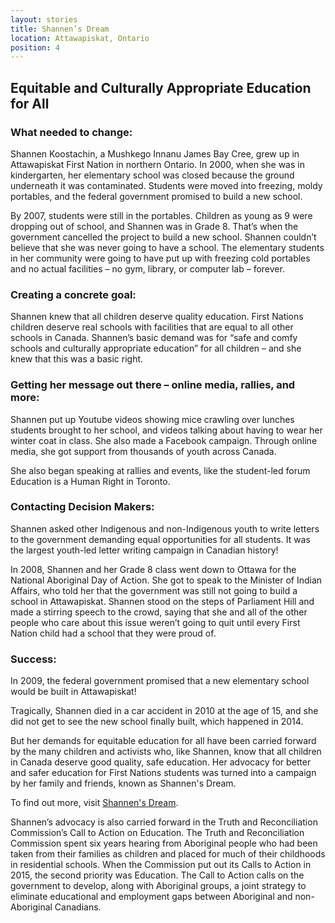 ```yaml
---
layout: stories
title: Shannen’s Dream
location: Attawapiskat, Ontario
position: 4
---
```


## Equitable and Culturally Appropriate Education for All

### What needed to change:
Shannen Koostachin, a Mushkego Innanu James Bay Cree, grew up in Attawapiskat First Nation in northern Ontario. In 2000, when she was in kindergarten, her elementary school was closed because the ground underneath it was contaminated. Students were moved into freezing, moldy portables, and the federal government promised to build a new school.

By 2007, students were still in the portables. Children as young as 9 were dropping out of school, and Shannen was in Grade 8. That’s when the government cancelled the project to build a new school. Shannen couldn’t believe that she was never going to have a school. The elementary students in her community were going to have put up with freezing cold portables and no actual facilities – no gym, library, or computer lab – forever.

### Creating a concrete goal:
Shannen knew that all children deserve quality education. First Nations children deserve real schools with facilities that are equal to all other schools in Canada. Shannen’s basic demand was for “safe and comfy schools and culturally appropriate education” for all children – and she knew that this was a basic right.

### Getting her message out there – online media, rallies, and more:
Shannen put up Youtube videos showing mice crawling over lunches students brought to her school, and videos talking about having to wear her winter coat in class. She also made a Facebook campaign. Through online media, she got support from thousands of youth across Canada.

She also began speaking at rallies and events, like the student-led forum Education is a Human Right in Toronto.

### Contacting Decision Makers:
Shannen asked other Indigenous and non-Indigenous youth to write letters to the government demanding equal opportunities for all students. It was the largest youth-led letter writing campaign in Canadian history!

In 2008, Shannen and her Grade 8 class went down to Ottawa for the National Aboriginal Day of Action. She got to speak to the Minister of Indian Affairs, who told her that the government was still not going to build a school in Attawapiskat. Shannen stood on the steps of Parliament Hill and made a stirring speech to the crowd, saying that she and all of the other people who care about this issue weren’t going to quit until every First Nation child had a school that they were proud of.

### Success:
In 2009, the federal government promised that a new elementary school would be built in Attawapiskat!

Tragically, Shannen died in a car accident in 2010 at the age of 15, and she did not get to see the new school finally built, which happened in 2014.

But her demands for equitable education for all have been carried forward by the many children and activists who, like Shannen, know that all children in Canada deserve good quality, safe education. Her advocacy for better and safer education for First Nations students was turned into a campaign by her family and friends, known as Shannen's Dream.

To find out more, visit [Shannen's Dream](https://fncaringsociety.com/shannens-dream).

Shannen’s advocacy is also carried forward in the Truth and Reconciliation Commission’s Call to Action on Education. The Truth and Reconciliation Commission spent six years hearing from Aboriginal people who had been taken from their families as children and placed for much of their childhoods in residential schools. When the Commission put out its Calls to Action in 2015, the second priority was Education. The Call to Action calls on the government to develop, along with Aboriginal groups, a joint strategy to eliminate educational and employment gaps between Aboriginal and non-Aboriginal Canadians.
